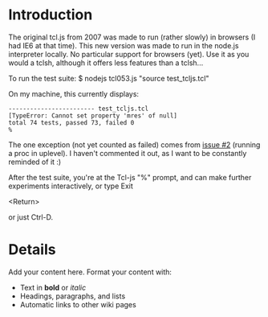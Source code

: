 # Introduction #

The original tcl.js from 2007 was made to run (rather slowly) in browsers (I had IE6 at that time).
This new version was made to run in the node.js interpreter locally. No particular support for browsers (yet). Use it as you would a tclsh, although it offers less features than a tclsh...

To run the test suite:
$ nodejs tcl053.js "source test\_tcljs.tcl"

On my machine, this currently displays:
```
------------------------ test_tcljs.tcl
[TypeError: Cannot set property 'mres' of null]
total 74 tests, passed 73, failed 0
% 
```
The one exception (not yet counted as failed) comes from [issue #2](https://code.google.com/p/tcl-js/issues/detail?id=#2) (running a proc in uplevel). I haven't commented it out, as I want to be constantly reminded of it :)

After the test suite, you're at the Tcl-js "%" prompt, and can make further experiments interactively, or type Exit

&lt;Return&gt;

 or just Ctrl-D.




# Details #

Add your content here.  Format your content with:
  * Text in **bold** or _italic_
  * Headings, paragraphs, and lists
  * Automatic links to other wiki pages